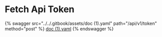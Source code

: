 # Fetch Api Token

{% swagger src="../../.gitbook/assets/doc (1).yaml" path="/api/v1/token" method="post" %}
[doc (1).yaml](<../../.gitbook/assets/doc (1).yaml>)
{% endswagger %}
